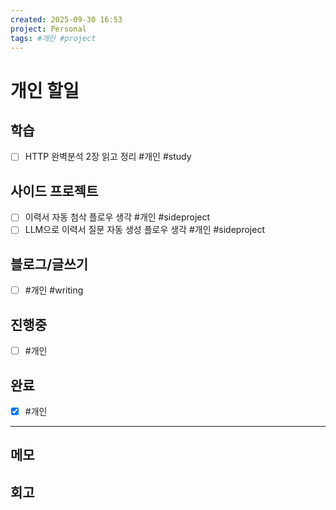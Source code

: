 ```yaml
---
created: 2025-09-30 16:53
project: Personal
tags: #개인 #project
---
```


# 개인 할일

## 학습

- [ ] HTTP 완벽분석 2장 읽고 정리 #개인 #study

## 사이드 프로젝트

- [ ] 이력서 자동 첨삭 플로우 생각 #개인 #sideproject
- [ ] LLM으로 이력서 질문 자동 생성 플로우 생각 #개인 #sideproject

## 블로그/글쓰기

- [ ] #개인 #writing

## 진행중

- [ ] #개인

## 완료

- [x] #개인

---

## 메모


## 회고